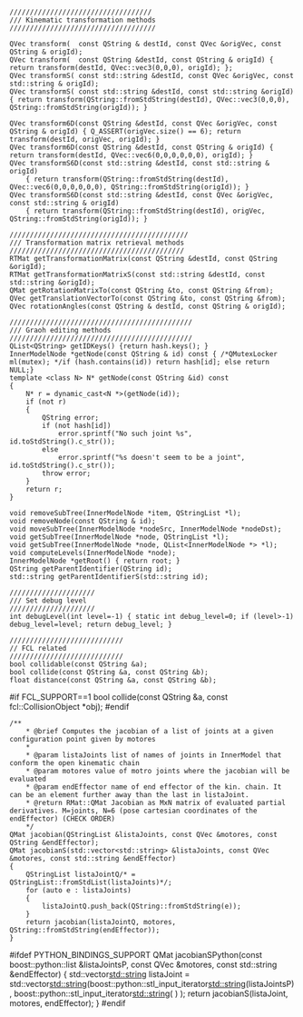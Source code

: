 	///////////////////////////////////
	/// Kinematic transformation methods
	////////////////////////////////////
  
	QVec transform(  const QString & destId, const QVec &origVec, const QString & origId);
	QVec transform(  const QString &destId, const QString & origId) { return transform(destId, QVec::vec3(0,0,0), origId); };
	QVec transformS( const std::string &destId, const QVec &origVec, const std::string & origId);
	QVec transformS( const std::string &destId, const std::string &origId) { return transform(QString::fromStdString(destId), QVec::vec3(0,0,0), QString::fromStdString(origId)); }

	QVec transform6D(const QString &destId, const QVec &origVec, const QString & origId) { Q_ASSERT(origVec.size() == 6); return transform(destId, origVec, origId); }
	QVec transform6D(const QString &destId, const QString & origId) { return transform(destId, QVec::vec6(0,0,0,0,0,0), origId); }
	QVec transformS6D(const std::string &destId, const std::string & origId) 
		{ return transform(QString::fromStdString(destId), QVec::vec6(0,0,0,0,0,0), QString::fromStdString(origId)); }
	QVec transformS6D(const std::string &destId, const QVec &origVec, const std::string & origId) 
		{ return transform(QString::fromStdString(destId), origVec, QString::fromStdString(origId)); }
	
	////////////////////////////////////////////
	/// Transformation matrix retrieval methods
	///////////////////////////////////////////
	RTMat getTransformationMatrix(const QString &destId, const QString &origId);
	RTMat getTransformationMatrixS(const std::string &destId, const std::string &origId);
	QMat getRotationMatrixTo(const QString &to, const QString &from);
	QVec getTranslationVectorTo(const QString &to, const QString &from);
	QVec rotationAngles(const QString & destId, const QString & origId);

	/////////////////////////////////////////////
	/// Graoh editing methods
	/////////////////////////////////////////////
	QList<QString> getIDKeys() {return hash.keys(); }
	InnerModelNode *getNode(const QString & id) const { /*QMutexLocker ml(mutex); */if (hash.contains(id)) return hash[id]; else return NULL;}
	template <class N> N* getNode(const QString &id) const
	{
		N* r = dynamic_cast<N *>(getNode(id));
		if (not r)
		{
			QString error;
			if (not hash[id])
				error.sprintf("No such joint %s", id.toStdString().c_str());
			else
				error.sprintf("%s doesn't seem to be a joint", id.toStdString().c_str());
			throw error;
		}
		return r;
	}

	void removeSubTree(InnerModelNode *item, QStringList *l);
	void removeNode(const QString & id);
	void moveSubTree(InnerModelNode *nodeSrc, InnerModelNode *nodeDst);
	void getSubTree(InnerModelNode *node, QStringList *l);
	void getSubTree(InnerModelNode *node, QList<InnerModelNode *> *l);
	void computeLevels(InnerModelNode *node);
	InnerModelNode *getRoot() { return root; }
	QString getParentIdentifier(QString id);
	std::string getParentIdentifierS(std::string id);

	/////////////////////
	/// Set debug level
	/////////////////////
	int debugLevel(int level=-1) { static int debug_level=0; if (level>-1) debug_level=level; return debug_level; }

	////////////////////////////
	// FCL related
	////////////////////////////
	bool collidable(const QString &a);
	bool collide(const QString &a, const QString &b);
	float distance(const QString &a, const QString &b);

#if FCL_SUPPORT==1
	bool collide(const QString &a, const fcl::CollisionObject *obj);
#endif

	/**
		* @brief Computes the jacobian of a list of joints at a given configuration point given by motores
		*
		* @param listaJoints list of names of joints in InnerModel that conform the open kinematic chain
		* @param motores value of motro joints where the jacobian will be evaluated
		* @param endEffector name of end effector of the kin. chain. It can be an element further away than the last in listaJoint.
		* @return RMat::QMat Jacobian as MxN matrix of evaluated partial derivatives. M=joints, N=6 (pose cartesian coordinates of the endEffector) (CHECK ORDER)
		*/
	QMat jacobian(QStringList &listaJoints, const QVec &motores, const QString &endEffector);
	QMat jacobianS(std::vector<std::string> &listaJoints, const QVec &motores, const std::string &endEffector)
	{
		QStringList listaJointQ/* = QStringList::fromStdList(listaJoints)*/;
		for (auto e : listaJoints)
		{
			listaJointQ.push_back(QString::fromStdString(e));
		}
		return jacobian(listaJointQ, motores, QString::fromStdString(endEffector));
	}

#ifdef PYTHON_BINDINGS_SUPPORT
	QMat jacobianSPython(const  boost::python::list &listaJointsP, const QVec &motores, const std::string &endEffector)
	{
		std::vector<std::string> listaJoint = std::vector<std::string>(boost::python::stl_input_iterator<std::string>(listaJointsP), boost::python::stl_input_iterator<std::string>( ) );
		return jacobianS(listaJoint, motores, endEffector);
	}
#endif


